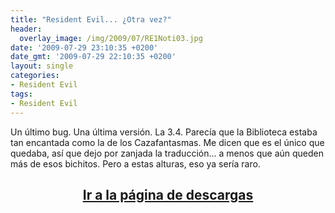 ```yaml
---
title: "Resident Evil... ¿Otra vez?"
header:
  overlay_image: /img/2009/07/RE1Noti03.jpg
date: '2009-07-29 23:10:35 +0200'
date_gmt: '2009-07-29 22:10:35 +0200'
layout: single
categories:
- Resident Evil
tags:
- Resident Evil
---
```

Un último bug. Una última versión. La 3.4. Parecía que la Biblioteca estaba tan 
encantada como la de los Cazafantasmas. Me dicen que es el único que quedaba, 
así que dejo por zanjada la traducción... a menos que aún queden más de esos 
bichitos. Pero a estas alturas, eso ya sería raro.

<h2 style="text-align: center;"><strong><a href="http://tiovictor.romhackhispano.org/resident-evil-directors-cut/">Ir a la página de descargas</a></strong></h2>
